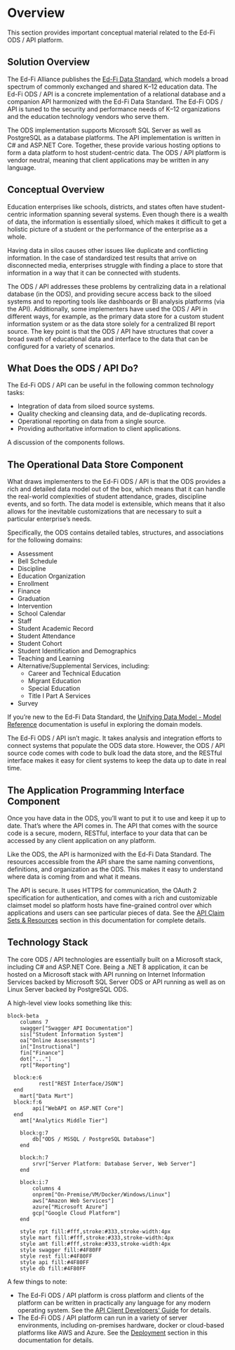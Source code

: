 # Overview

This section provides important conceptual material related to the Ed-Fi ODS /
API platform.

## Solution Overview

The Ed-Fi Alliance publishes the [Ed-Fi Data
Standard](/reference/data-exchange/data-standard), which models a broad spectrum
of commonly exchanged and shared K–12 education data. The Ed-Fi ODS / API is a
concrete implementation of a relational database and a companion API harmonized
with the Ed-Fi Data Standard. The Ed-Fi ODS / API is tuned to the security and
performance needs of K–12 organizations and the education technology vendors who
serve them.

The ODS implementation supports Microsoft SQL Server as well as PostgreSQL as a
database platforms. The API implementation is written in C# and ASP.NET Core.
Together, these provide various hosting options to form a data platform to host
student-centric data. The ODS / API platform is vendor neutral, meaning that
client applications may be written in any language.

## Conceptual Overview

Education enterprises like schools, districts, and states often have
student-centric information spanning several systems. Even though there is a
wealth of data, the information is essentially siloed, which makes it difficult
to get a holistic picture of a student or the performance of the enterprise as a
whole.

Having data in silos causes other issues like duplicate and conflicting
information. In the case of standardized test results that arrive on
disconnected media, enterprises struggle with finding a place to store that
information in a way that it can be connected with students.

The ODS / API addresses these problems by centralizing data in a relational
database (in the ODS), and providing secure access back to the siloed systems
and to reporting tools like dashboards or BI analysis platforms (via the API).
Additionally, some implementers have used the ODS / API in different ways, for
example, as the primary data store for a custom student information system or as
the data store solely for a centralized BI report source. The key point is that
the ODS / API have structures that cover a broad swath of educational data and
interface to the data that can be configured for a variety of scenarios.

## What Does the ODS / API Do?

The Ed-Fi ODS / API can be useful in the following common technology tasks:

* Integration of data from siloed source systems.
* Quality checking and cleansing data, and de-duplicating records.
* Operational reporting on data from a single source.
* Providing authoritative information to client applications.

A discussion of the components follows.

## The Operational Data Store Component

What draws implementers to the Ed-Fi ODS / API is that the ODS provides a rich
and detailed data model out of the box, which means that it can handle the
real-world complexities of student attendance, grades, discipline events, and so
forth. The data model is extensible, which means that it also allows for the
inevitable customizations that are necessary to suit a particular enterprise’s
needs.

Specifically, the ODS contains detailed tables, structures, and associations for
the following domains:

* Assessment
* Bell Schedule
* Discipline
* Education Organization
* Enrollment
* Finance
* Graduation
* Intervention
* School Calendar
* Staff
* Student Academic Record
* Student Attendance
* Student Cohort
* Student Identification and Demographics
* Teaching and Learning
* Alternative/Supplemental Services, including:
  * Career and Technical Education
  * Migrant Education
  * Special Education
  * Title I Part A Services
* Survey

If you’re new to the Ed-Fi Data Standard, the [Unifying Data Model - Model
Reference](https://edfi.atlassian.net/wiki/spaces/EFDS5/pages/26707002/Unifying+Data+Model+-+v5+Model+Reference) documentation
is useful in exploring the domain models.

The Ed-Fi ODS / API isn’t magic. It takes analysis and integration efforts to
connect systems that populate the ODS data store. However, the ODS / API source
code comes with code to bulk load the data store, and the RESTful interface
makes it easy for client systems to keep the data up to date in real time.

## The Application Programming Interface Component

Once you have data in the ODS, you’ll want to put it to use and keep it up to
date. That’s where the API comes in. The API that comes with the source code is
a secure, modern, RESTful, interface to your data that can be accessed by any
client application on any platform.

Like the ODS, the API is harmonized with the Ed-Fi Data Standard. The resources
accessible from the API share the same naming conventions, definitions, and
organization as the ODS. This makes it easy to understand where data is coming
from and what it means.

The API is secure. It uses HTTPS for communication, the OAuth 2 specification
for authentication, and comes with a rich and customizable claimset model so
platform hosts have fine-grained control over which applications and users can
see particular pieces of data. See the [API Claim Sets &
Resources](./security/api-claim-sets-resources.md)
section in this documentation for complete details.

## Technology Stack

The core ODS / API technologies are essentially built on a Microsoft stack,
including C# and ASP.NET Core. Being a .NET 8 application, it can be hosted on a
Microsoft stack with API running on Internet Information Services backed by
Microsoft SQL Server ODS or API running as well as on Linux Server backed by
PostgreSQL ODS.

A high-level view looks something like this:

```mermaid
block-beta
    columns 7
    swagger["Swagger API Documentation"]
    sis["Student Information System"]
    oa["Online Assessments"]
    in["Instructional"]
    fin["Finance"]
    dot["..."]
    rpt["Reporting"]

  block:e:6
          rest["REST Interface/JSON"]
  end
    mart["Data Mart"]
  block:f:6
        api["WebAPI on ASP.NET Core"]
  end
    amt["Analytics Middle Tier"]

    block:g:7
        db["ODS / MSSQL / PostgreSQL Database"]
    end

    block:h:7
        srvr["Server Platform: Database Server, Web Server"]
    end

    block:i:7
        columns 4
        onprem["On-Premise/VM/Docker/Windows/Linux"]
        aws["Amazon Web Services"]
        azure["Microsoft Azure"]
        gcp["Google Cloud Platform"]
    end

    style rpt fill:#fff,stroke:#333,stroke-width:4px
    style mart fill:#fff,stroke:#333,stroke-width:4px
    style amt fill:#fff,stroke:#333,stroke-width:4px
    style swagger fill:#4F80FF
    style rest fill:#4F80FF
    style api fill:#4F80FF
    style db fill:#4F80FF
```

A few things to note:

* The Ed-Fi ODS / API platform is cross platform and clients of the platform can
  be written in practically any language for any modern operating system. See
  the [API Client Developers' Guide](../client-developers-guide/readme.md) for
  details.
* The Ed-Fi ODS / API platform can run in a variety of server environments,
  including on-premises hardware, docker or cloud-based platforms like AWS and
  Azure. See the [Deployment](./deployment/readme.md) section in this
  documentation for details.
